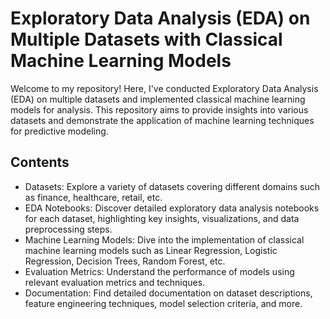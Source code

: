 # Exploratory Data Analysis (EDA) on Multiple Datasets with Classical Machine Learning Models
Welcome to my repository! Here, I've conducted Exploratory Data Analysis (EDA) on multiple datasets and implemented classical machine learning models for analysis. This repository aims to provide insights into various datasets and demonstrate the application of machine learning techniques for predictive modeling.

## Contents
* Datasets: Explore a variety of datasets covering different domains such as finance, healthcare, retail, etc.
* EDA Notebooks: Discover detailed exploratory data analysis notebooks for each dataset, highlighting key insights, visualizations, and data preprocessing steps.
* Machine Learning Models: Dive into the implementation of classical machine learning models such as Linear Regression, Logistic Regression, Decision Trees, Random Forest, etc.
* Evaluation Metrics: Understand the performance of models using relevant evaluation metrics and techniques.
* Documentation: Find detailed documentation on dataset descriptions, feature engineering techniques, model selection criteria, and more.
